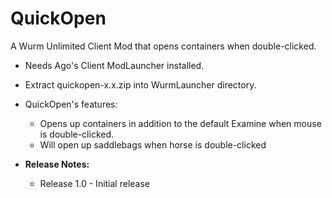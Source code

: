 # QuickOpen
A Wurm Unlimited Client Mod that opens containers when double-clicked.

- Needs Ago's Client ModLauncher installed.
- Extract quickopen-x.x.zip into WurmLauncher directory.

- QuickOpen's features:
  - Opens up containers in addition to the default Examine when mouse is double-clicked.
  - Will open up saddlebags when horse is double-clicked


- **Release Notes:**
  - Release 1.0 - Initial release
